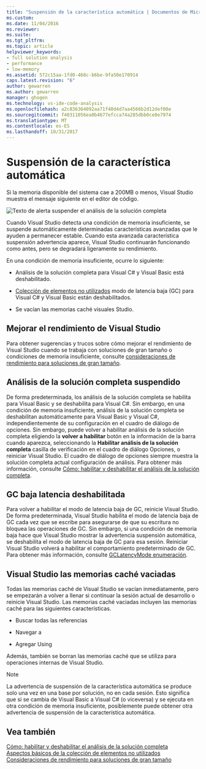 ```yaml
---
title: "Suspensión de la característica automática | Documentos de Microsoft"
ms.custom: 
ms.date: 11/04/2016
ms.reviewer: 
ms.suite: 
ms.tgt_pltfrm: 
ms.topic: article
helpviewer_keywords:
- full solution analysis
- performance
- low-memory
ms.assetid: 572c15aa-1fd0-468c-b6be-9fa50e170914
caps.latest.revision: "6"
author: gewarren
ms.author: gewarren
manager: ghogen
ms.technology: vs-ide-code-analysis
ms.openlocfilehash: a2c836364092aa71f40d4d7aa4566b2d12def00e
ms.sourcegitcommit: f40311056ea0b4677efcca74a285dbb0ce0e7974
ms.translationtype: MT
ms.contentlocale: es-ES
ms.lasthandoff: 10/31/2017
---
```

# <a name="automatic-feature-suspension"></a>Suspensión de la característica automática
Si la memoria disponible del sistema cae a 200MB o menos, Visual Studio muestra el mensaje siguiente en el editor de código.  
  
 ![Texto de alerta suspender el análisis de la solución completa](../code-quality/media/fsa_alert.png "FSA_Alert")  
  
 Cuando Visual Studio detecta una condición de memoria insuficiente, se suspende automáticamente determinadas características avanzadas que le ayuden a permanecer estable. Cuando esta avanzada característica suspensión advertencia aparece, Visual Studio continuarán funcionando como antes, pero se degradará ligeramente su rendimiento.  
  
 En una condición de memoria insuficiente, ocurre lo siguiente:  
  
-   Análisis de la solución completa para Visual C# y Visual Basic está deshabilitado.  
  
-   [Colección de elementos no utilizados](/dotnet/standard/garbage-collection/index) modo de latencia baja (GC) para Visual C# y Visual Basic están deshabilitados.  
  
-   Se vacían las memorias caché visuales Studio.  
  
## <a name="improve-visual-studio-performance"></a>Mejorar el rendimiento de Visual Studio  
 Para obtener sugerencias y trucos sobre cómo mejorar el rendimiento de Visual Studio cuando se trabaja con soluciones de gran tamaño o condiciones de memoria insuficiente, consulte [consideraciones de rendimiento para soluciones de gran tamaño](https://github.com/dotnet/roslyn/wiki/Performance-considerations-for-large-solutions).  
  
## <a name="full-solution-analysis-suspended"></a>Análisis de la solución completa suspendido  
 De forma predeterminada, los análisis de la solución completa se habilita para Visual Basic y se deshabilita para Visual C#. Sin embargo, en una condición de memoria insuficiente, análisis de la solución completa se deshabilitan automáticamente para Visual Basic y Visual C#, independientemente de su configuración en el cuadro de diálogo de opciones. Sin embargo, puede volver a habilitar análisis de la solución completa eligiendo la **volver a habilitar** botón en la información de la barra cuando aparezca, seleccionando la **Habilitar análisis de la solución completa** casilla de verificación en el cuadro de diálogo Opciones, o reiniciar Visual Studio. El cuadro de diálogo de opciones siempre muestra la solución completa actual configuración de análisis. Para obtener más información, consulte [Cómo: habilitar y deshabilitar el análisis de la solución completa](../code-quality/how-to-enable-and-disable-full-solution-analysis-for-managed-code.md).  
  
## <a name="gc-low-latency-disabled"></a>GC baja latencia deshabilitada  
 Para volver a habilitar el modo de latencia baja de GC, reinicie Visual Studio.  De forma predeterminada, Visual Studio habilita el modo de latencia baja de GC cada vez que se escribe para asegurarse de que su escritura no bloquea las operaciones de GC. Sin embargo, si una condición de memoria baja hace que Visual Studio mostrar la advertencia suspensión automática, se deshabilita el modo de latencia baja de GC para esa sesión. Reiniciar Visual Studio volverá a habilitar el comportamiento predeterminado de GC. Para obtener más información, consulte [GCLatencyMode enumeración](http://msdn.microsoft.com/Library/057757a5-cd62-4d13-8a40-370eb7f47c87).  
  
## <a name="visual-studio-caches-flushed"></a>Visual Studio las memorias caché vaciadas  
 Todas las memorias caché de Visual Studio se vacían inmediatamente, pero se empezarán a volver a llenar si continuar la sesión actual de desarrollo o reinicie Visual Studio. Las memorias caché vaciadas incluyen las memorias caché para las siguientes características.  
  
-   Buscar todas las referencias  
  
-   Navegar a  
  
-   Agregar Using  
  
 Además, también se borran las memorias caché que se utiliza para operaciones internas de Visual Studio.  
  
> [!NOTE]
>  La advertencia de suspensión de la característica automática se produce solo una vez en una base por solución, no en cada sesión. Esto significa que si se cambia de Visual Basic a Visual C# (o viceversa) y se ejecuta en otra condición de memoria insuficiente, posiblemente puede obtener otra advertencia de suspensión de la característica automática.  
  
## <a name="see-also"></a>Vea también  
 [Cómo: habilitar y deshabilitar el análisis de la solución completa](../code-quality/how-to-enable-and-disable-full-solution-analysis-for-managed-code.md)   
 [Aspectos básicos de la colección de elementos no utilizados](/dotnet/standard/garbage-collection/fundamentals)   
 [Consideraciones de rendimiento para soluciones de gran tamaño](https://github.com/dotnet/roslyn/wiki/Performance-considerations-for-large-solutions)